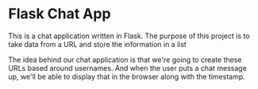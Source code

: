 # Flask Chat App

This is a chat application written in Flask. The purpose of this project is to take data from a URL and store the information in a list

The idea behind our chat application is that we're going to create these URLs based around usernames.
And when the user puts a chat message up, we'll be able to display that in the browser along with the timestamp.